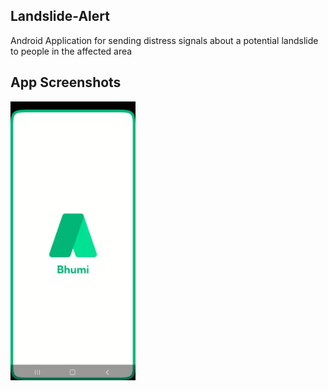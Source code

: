 ## Landslide-Alert
Android Application for sending distress signals about a potential landslide to people in the affected area

## App Screenshots

<img src="screenshots/Screenshot_20221222-125708_Landslide Alert.jpg" width = 200>
